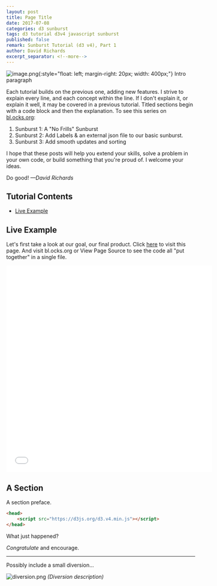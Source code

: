 ```yaml
---
layout: post
title: Page Title
date: 2017-07-08
categories: d3 sunburst
tags: d3 tutorial d3v4 javascript sunburst
published: false
remark: Sunburst Tutorial (d3 v4), Part 1
author: David Richards
excerpt_separator: <!--more-->
---
```


![image.png](../images/image.png){:style="float: left; margin-right: 20px; width: 400px;"}  Intro paragraph

<!--more-->

Each tutorial builds on the previous one, adding new features. I strive to explain every line, and each concept within the line. If I don't explain it, or explain it well, it may be covered in a previous tutorial. Titled sections begin with a code block and then the explanation. To see this series on [bl.ocks.org](https://bl.ocks.org/denjn5):

1. Sunburst 1: A "No Frills" Sunburst
2. Sunburst 2: Add Labels & an external json file to our basic sunburst.
3. Sunburst 3: Add smooth updates and sorting

I hope that these posts will help you extend your skills, solve a problem in your own code, or build something that you're proud of. I welcome your ideas.

Do good!  _—David Richards_

## Tutorial Contents
- [Live Example](#live-example)


## Live Example
Let's first take a look at our goal, our final product. Click [here](../d3/example-1.html) to visit this page. And visit bl.ocks.org or View Page Source to see the code all "put together" in a single file.
 
<iframe align="center" frameborder="no" border="0" marginwidth="0" marginheight="0" width="550" height="550" src="../d3/example-1.html"></iframe>

## A Section
A section preface.
 
``` html
<head>
    <script src="https://d3js.org/d3.v4.min.js"></script>
</head>
```

What just happened?



_Congratulate_ and encourage.

<hr>

Possibly include a small diversion...

![diversion.png](../images/diversion.png)
_(Diversion description)_
